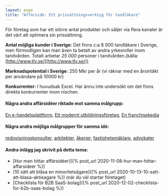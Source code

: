 ```yaml
---
layout: page
title: "Affärsidé: Ett prissättningsverktyg för tandläkare"
---
```

För företag som har ett större antal produkter och säljer via flera kanaler är det värt att optimera sin prissättning.

**Antal möjliga kunder i Sverige:** Det finns c:a 8 000 tandläkare i Sverige, men förmodligen kan man även ta betalt av andra yrkesroller inom tandvården. Totalt arbetar *25 000* personer i tandvården.(källa: [http://www.tlv.se/](http://www.tlv.se/))

**Marknadspotential i Sverige:** 250 Mkr per år (vi räknar med en årsintäkt per användare på 10000 kr)

**Konkurrenter:** I huvudsak Excel. Har ännu inte undersökt om det finns direkta konkurrenter inom nischen.

#### Några andra affärsidéer riktade mot samma målgrupp:
[En e-handelsplattform](/affarsideer/en-e-handelsplattform-for-tandlakare/), [Ett modernt utbildningsföretag](/affarsideer/ett-modernt-utbildningsforetag-riktat-mot-tandlakare/), [En franchisekedja](/affarsideer/en-franchisekedja-av-tandlakare/)


#### Några andra möjliga målgrupper för samma idé:
[redovisningskonsulter](/affarsideer/ett-prissattningsverktyg-for-redovisningskonsulter/), [arkitekter](/affarsideer/ett-prissattningsverktyg-for-arkitekter/), [åkerier](/affarsideer/ett-prissattningsverktyg-for-akerier/), [fastighetsmäklare](/affarsideer/ett-prissattningsverktyg-for-fastighetsmaklare/), [advokater](/affarsideer/ett-prissattningsverktyg-for-advokater/)

#### Andra inlägg jag skrivit på detta tema:
- [Hur man hittar affärsidéer]({% post_url 2020-11-08-hur-man-hittar-affarsideer %})
- [10 sätt att blåsa en minoritetsägare]({% post_url 2020-10-13-10-satt-att-blasa-aktieagare %}) (när du väl startar företaget)
- [Checklista för B2B SaaS-bolag]({% post_url 2020-12-02-checklista-for-b2b-saas-bolag %})

